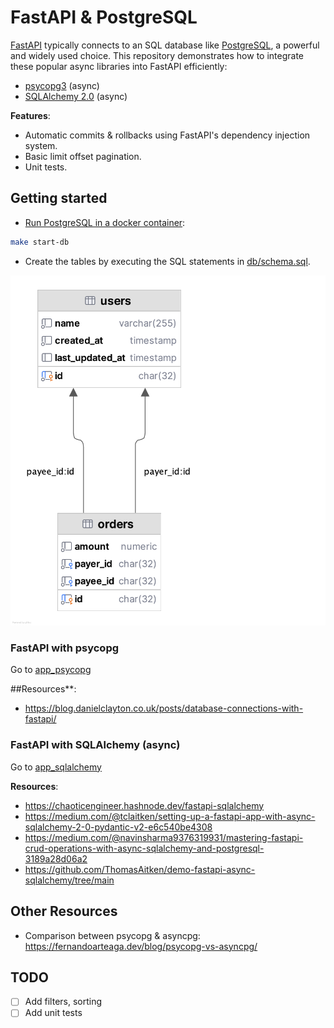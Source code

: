 # FastAPI & PostgreSQL

[FastAPI](https://fastapi.tiangolo.com/) typically connects to an SQL database
like [PostgreSQL](https://www.postgresql.org/), a powerful and widely used choice.
This repository demonstrates how to integrate these popular async libraries into FastAPI efficiently:

- [psycopg3](https://www.psycopg.org/psycopg3/docs/) (async)
- [SQLAlchemy 2.0](https://docs.sqlalchemy.org/en/20/) (async)

**Features**:

- Automatic commits & rollbacks using FastAPI's dependency injection system.
- Basic limit offset pagination.
- Unit tests.

## Getting started

- [Run PostgreSQL in a docker container](https://medium.com/@okpo65/mastering-postgresql-with-docker-a-step-by-step-tutorial-caef03ab6ae9):

```bash
make start-db
```

- Create the tables by executing the SQL statements in [db/schema.sql](db/schema.sql).

![schema.png](docs/schema.png)

### FastAPI with psycopg

Go to [app_psycopg](src/app_psycopg)

##Resources**:

- https://blog.danielclayton.co.uk/posts/database-connections-with-fastapi/

### FastAPI with SQLAlchemy (async)

Go to [app_sqlalchemy](src/app_sqlalchemy)

**Resources**:

- https://chaoticengineer.hashnode.dev/fastapi-sqlalchemy
- https://medium.com/@tclaitken/setting-up-a-fastapi-app-with-async-sqlalchemy-2-0-pydantic-v2-e6c540be4308
- https://medium.com/@navinsharma9376319931/mastering-fastapi-crud-operations-with-async-sqlalchemy-and-postgresql-3189a28d06a2
- https://github.com/ThomasAitken/demo-fastapi-async-sqlalchemy/tree/main

## Other Resources

- Comparison between psycopg & asyncpg: https://fernandoarteaga.dev/blog/psycopg-vs-asyncpg/

## TODO

- [ ] Add filters, sorting
- [ ] Add unit tests
